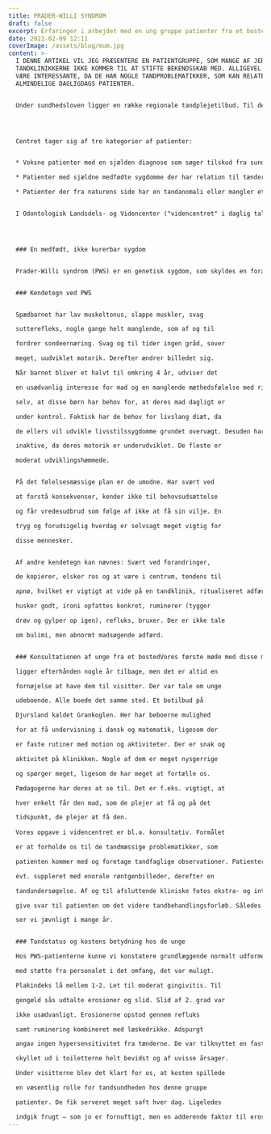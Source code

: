 ```yaml
---
title: PRADER-WILLI SYNDROM
draft: false
excerpt: Erfaringer i arbejdet med en ung gruppe patienter fra et bosted
date: 2021-02-09 12:11
coverImage: /assets/blog/mum.jpg
content: >-
  I DENNE ARTIKEL VIL JEG PRÆSENTERE EN PATIENTGRUPPE, SOM MANGE AF JER UDE PÅ
  TANDKLINIKKERNE IKKE KOMMER TIL AT STIFTE BEKENDSSKAB MED. ALLIGEVEL KAN DE
  VÆRE INTERESSANTE, DA DE HAR NOGLE TANDPROBLEMATIKKER, SOM KAN RELATERES TIL
  ALMINDELIGE DAGLIGDAGS PATIENTER.


  Under sundhedsloven ligger en række regionale tandplejetilbud. Til dette hører Odontologisk Videncenter. Der er to centre i Danmark placeret på henholdsvis Rigshospitalet og Aarhus Universitetshospital. Centret i Aarhus tager sig af henvisninger fra Fyn og Jylland og har et tæt samarbejde med Institut for Odontologi og Oral Sundhed. Formålet med centret er at bidrage til diagnosticering og at rådgive om tandfaglig behandling samt give patienterne et godt, sammenhængende tandplejetilbud i relation til deres sygdom eller tandanomali.




  Centret tager sig af tre kategorier af patienter: 


  * Voksne patienter med en sjælden diagnose som søger tilskud fra sundhedslovens § 166.3.

  * Patienter med sjældne medfødte sygdomme der har relation til tænder, mund eller kæber.

  * Patienter der fra naturens side har en tandanomali eller mangler et stort antal tænder.


  I Odontologisk Landsdels- og Videncenter ("videncentret" i daglig tale) modtager vi ugentlig mennesker med sjældne tilstande henvist fra læge, tandlæge eller anden sygehusafdeling. En sjælden medfødt sygdom optræder med en hyppighed på 1:10.000 eller sjældnere. Det betyder, at vi af og til oplever, at der måske bare findes to eller ganske få med den pågældende persons tilstand.




  ### En medfødt, ikke kurerbar sygdom


  Prader-Willi syndrom (PWS) er en genetisk sygdom, som skyldes en forandring i kromosom 15. Desuden ses en dysfunktion i hypothalamus, som regulerer bl.a. sult og mæthedsfølelse, hormonproduktion og smertetærskel. Derfor har denne patientgruppe ofte en høj eller anderledes smertetærskel end andre. Der fødes ca. 4 børn i Danmark hvert år med PWS.


  ### Kendetegn ved PWS


  Spædbarnet har lav muskeltonus, slappe muskler, svag

  sutterefleks, nogle gange helt manglende, som af og til

  fordrer sondeernæring. Svag og til tider ingen gråd, sover

  meget, uudviklet motorik. Derefter ændrer billedet sig.

  Når barnet bliver et halvt til omkring 4 år, udviser det

  en usædvanlig interesse for mad og en manglende mæthedsfølelse med risiko for overspisning. Det siger sig

  selv, at disse børn har behov for, at deres mad dagligt er

  under kontrol. Faktisk har de behov for livslang diæt, da

  de ellers vil udvikle livsstilssygdomme grundet overvægt. Desuden har de spinkel muskulatur og er ofte fysisk

  inaktive, da deres motorik er underudviklet. De fleste er

  moderat udviklingshæmmede.


  På det følelsesmæssige plan er de umodne. Har svært ved

  at forstå konsekvenser, kender ikke til behovsudsættelse

  og får vredesudbrud som følge af ikke at få sin vilje. En

  tryg og forudsigelig hverdag er selvsagt meget vigtig for

  disse mennesker.


  Af andre kendetegn kan nævnes: Svært ved forandringer,

  de kopierer, elsker ros og at være i centrum, tendens til

  apnø, hvilket er vigtigt at vide på en tandklinik, ritualiseret adfærd, stædige , selvcentrerede, konkret tænkende,

  husker godt, ironi opfattes konkret, ruminerer (tygger

  drøv og gylper op igen), refluks, bruxer. Der er ikke tale

  om bulimi, men abnormt madsøgende adfærd.


  ### Konsultationen af unge fra et bostedVores første møde med disse mennesker i videncentret

  ligger efterhånden nogle år tilbage, men det er altid en

  fornøjelse at have dem til visitter. Der var tale om unge

  udeboende. Alle boede det samme sted. Et botilbud på

  Djursland kaldet Grankoglen. Her har beboerne mulighed

  for at få undervisning i dansk og matematik, ligesom der

  er faste rutiner med motion og aktiviteter. Der er snak og

  aktivitet på klinikken. Nogle af dem er meget nysgerrige

  og spørger meget, ligesom de har meget at fortælle os.

  Pædagogerne har deres at se til. Det er f.eks. vigtigt, at

  hver enkelt får den mad, som de plejer at få og på det

  tidspunkt, de plejer at få den. 
   
  Vores opgave i videncentret er bl.a. konsultativ. Formålet

  er at forholde os til de tandmæssige problematikker, som

  patienten kommer med og foretage tandfaglige observationer. Patienterne kommer til visit, hvor der tages et OTP

  evt. suppleret med enorale røntgenbilleder, derefter en

  tandundersøgelse. Af og til afsluttende kliniske fotos ekstra- og intraoralt. De fleste gange kan vi i samme seance

  give svar til patienten om det videre tandbehandlingsforløb. Således ser vi nogle patienter én gang, og andre

  ser vi jævnligt i mange år. 


  ### Tandstatus og kostens betydning hos de unge

  Hos PWS-patienterne kunne vi konstatere grundlæggende normalt udformede tænder uden de store cariesmæssige problematikker. Der blev udført daglig mundpleje

  med støtte fra personalet i det omfang, det var muligt.

  Plakindeks lå mellem 1-2. Let til moderat gingivitis. Til

  gengæld sås udtalte erosioner og slid. Slid af 2. grad var

  ikke usædvanligt. Erosionerne opstod gennem refluks

  samt ruminering kombineret med læskedrikke. Adspurgt

  angav ingen hypersensitivitet fra tænderne. De var tilknyttet en fast primærtandlæge, som havde lavet bidskinner til enkelte af patienterne. Disse blev dog af og til

  skyllet ud i toiletterne helt bevidst og af uvisse årsager.

  Under visitterne blev det klart for os, at kosten spillede

  en væsentlig rolle for tandsundheden hos denne gruppe

  patienter. De fik serveret meget saft hver dag. Ligeledes

  indgik frugt – som jo er fornuftigt, men en adderende faktor til erosioner – samt det mekaniske slid fra bruxismen.
---
```

